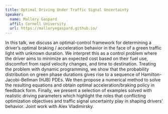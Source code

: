 ```yaml
---
title: Optimal Driving Under Traffic Signal Uncertainty
speaker:
  name: Mallory Gaspard
  affil: Cornell University
  url: https://malloryegaspard.github.io/ 
---
```


In this talk, we discuss an optimal-control framework for determining a driver’s optimal braking / acceleration behavior in the face of a green traffic light with unknown duration. We interpret this as a control problem where the driver aims to minimize an expected cost based on their fuel use, discomfort from rapid velocity changes, and time to destination. Treating the problem with dynamic programming, we show that the probability distribution on green phase durations gives rise to a sequence of Hamilton-Jacobi-Bellman (HJB) PDEs. We then propose a numerical method to solve the resulting equations and obtain optimal acceleration/braking policy in feedback form. Finally, we present a selection of examples solved with realistic driving parameters which highlight the roles that conflicting optimization objectives and traffic signal uncertainty play in shaping drivers' behavior. Joint work with Alex Vladimirsky.
